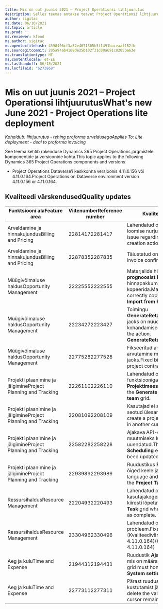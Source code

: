 ```yaml
---
title: Mis on uut juunis 2021 – Project Operationsi lihtjuurutus
description: Selles teemas antakse teavet Project Operationsi lihtjuurutuse 2021. aasta juuni väljaandes olevate kvaliteedivärskenduste kohta.
author: sigitac
ms.date: 06/10/2021
ms.topic: article
ms.prod: ''
ms.reviewer: kfend
ms.author: sigitac
ms.openlocfilehash: 4598406cf3a32e4071805b5f1491baceaaf152fb
ms.sourcegitcommit: 205a94ab4168de25b102f31d00a691c8205ba63e
ms.translationtype: HT
ms.contentlocale: et-EE
ms.lasthandoff: 06/18/2021
ms.locfileid: "6273868"
---
```

# <a name="whats-new-june-2021---project-operations-lite-deployment"></a><span data-ttu-id="0779a-103">Mis on uut juunis 2021 – Project Operationsi lihtjuurutus</span><span class="sxs-lookup"><span data-stu-id="0779a-103">What's new June 2021 - Project Operations lite deployment</span></span>

<span data-ttu-id="0779a-104">_Kohaldub: lihtjuurutus - tehing proforma arveldusega_</span><span class="sxs-lookup"><span data-stu-id="0779a-104">_Applies To: Lite deployment - deal to proforma invoicing_</span></span>

<span data-ttu-id="0779a-105">See teema kehtib rakenduse Dynamics 365 Project Operations järgmistele komponentide ja versioonide kohta.</span><span class="sxs-lookup"><span data-stu-id="0779a-105">This topic applies to the following Dynamics 365 Project Operations components and versions:</span></span>

  - <span data-ttu-id="0779a-106">Project Operations Dataverse’i keskkonna versioonis 4.11.0.156 või 4.11.0.164.</span><span class="sxs-lookup"><span data-stu-id="0779a-106">Project Operations on Dataverse environment version 4.11.0.156 or 4.11.0.164.</span></span>

## <a name="quality-updates"></a><span data-ttu-id="0779a-107">Kvaliteedi värskendused</span><span class="sxs-lookup"><span data-stu-id="0779a-107">Quality updates</span></span>

| <span data-ttu-id="0779a-108">**Funktsiooni ala**</span><span class="sxs-lookup"><span data-stu-id="0779a-108">**Feature area**</span></span> | <span data-ttu-id="0779a-109">**Viitenumber**</span><span class="sxs-lookup"><span data-stu-id="0779a-109">**Reference number**</span></span> | <span data-ttu-id="0779a-110">**Kvaliteedi värskendus**</span><span class="sxs-lookup"><span data-stu-id="0779a-110">**Quality update**</span></span> |
| --- | --- | --- |
| <span data-ttu-id="0779a-111">Arveldamine ja hinnakujundus</span><span class="sxs-lookup"><span data-stu-id="0779a-111">Billing and Pricing</span></span> | <span data-ttu-id="0779a-112">2281417</span><span class="sxs-lookup"><span data-stu-id="0779a-112">2281417</span></span> | <span data-ttu-id="0779a-113">Lahendatud on probleem seoses automaatse arve loomise nurjumisega arve ajakava kaudu.</span><span class="sxs-lookup"><span data-stu-id="0779a-113">Fixed the issue regarding the failure of the automatic invoice creation action through the invoice schedule.</span></span> |
| <span data-ttu-id="0779a-114">Arveldamine ja hinnakujundus</span><span class="sxs-lookup"><span data-stu-id="0779a-114">Billing and Pricing</span></span> | <span data-ttu-id="0779a-115">2287835</span><span class="sxs-lookup"><span data-stu-id="0779a-115">2287835</span></span> |   <span data-ttu-id="0779a-116">Täiustatud on arve kinnitamise jõudlust.</span><span class="sxs-lookup"><span data-stu-id="0779a-116">Improved invoice confirmation performance.</span></span> |
| <span data-ttu-id="0779a-117">Müügivõimaluse haldus</span><span class="sxs-lookup"><span data-stu-id="0779a-117">Opportunity Management</span></span> | <span data-ttu-id="0779a-118">2222555</span><span class="sxs-lookup"><span data-stu-id="0779a-118">2222555</span></span> | <span data-ttu-id="0779a-119">Materjalide hinnangute tasutavus tuleb **projekti prognoosist importimise** kasutamisel hinnapakkumise rea üksikasjadesse õigesti kopeerida.</span><span class="sxs-lookup"><span data-stu-id="0779a-119">Material estimates chargeability must be correctly copied to quote line details when using **Import from Project Estimation**.</span></span> |
| <span data-ttu-id="0779a-120">Müügivõimaluse haldus</span><span class="sxs-lookup"><span data-stu-id="0779a-120">Opportunity Management</span></span> | <span data-ttu-id="0779a-121">2223427</span><span class="sxs-lookup"><span data-stu-id="0779a-121">2223427</span></span> | <span data-ttu-id="0779a-122">Toimingu **GenerateRetainersFromRetainerScheduleOptions** jaoks on nüüd lubatud kohandamised.</span><span class="sxs-lookup"><span data-stu-id="0779a-122">Customizations are now allowed for the action, **GenerateRetainersFromRetainerScheduleOptions**.</span></span> |
| <span data-ttu-id="0779a-123">Müügivõimaluse haldus</span><span class="sxs-lookup"><span data-stu-id="0779a-123">Opportunity Management</span></span> | <span data-ttu-id="0779a-124">2277528</span><span class="sxs-lookup"><span data-stu-id="0779a-124">2277528</span></span> | <span data-ttu-id="0779a-125">Fikseeritud arvelduse vahe-eesmärgi väärtuse arvutamine mitme kliendiga projekti lepinguridade jaoks.</span><span class="sxs-lookup"><span data-stu-id="0779a-125">Fixed billing milestone value calculation for project contract lines with multiple customers.</span></span> |
| <span data-ttu-id="0779a-126">Projekti plaanimine ja jälgimine</span><span class="sxs-lookup"><span data-stu-id="0779a-126">Project Planning and Tracking</span></span> | <span data-ttu-id="0779a-127">2226110</span><span class="sxs-lookup"><span data-stu-id="0779a-127">2226110</span></span> | <span data-ttu-id="0779a-128">Lahendatud on hooti esinev probleem funktsiooniga **Nõude loomine** ruudustikus **Projektimeeskond**.</span><span class="sxs-lookup"><span data-stu-id="0779a-128">Fixed the intermittent issue with the **Generate Requirement** function in the **Project team** grid.</span></span> |
| <span data-ttu-id="0779a-129">Projekti plaanimine ja jälgimine</span><span class="sxs-lookup"><span data-stu-id="0779a-129">Project Planning and Tracking</span></span> | <span data-ttu-id="0779a-130">2208109</span><span class="sxs-lookup"><span data-stu-id="0779a-130">2208109</span></span> | <span data-ttu-id="0779a-131">Kasutajad ei saa projekti luua ühes valuutas ja seotud ülesandeid teises valuutas.</span><span class="sxs-lookup"><span data-stu-id="0779a-131">Users can't create a project in one currency with related tasks in another currency.</span></span> |
| <span data-ttu-id="0779a-132">Projekti plaanimine ja jälgimine</span><span class="sxs-lookup"><span data-stu-id="0779a-132">Project Planning and Tracking</span></span> | <span data-ttu-id="0779a-133">2258228</span><span class="sxs-lookup"><span data-stu-id="0779a-133">2258228</span></span> | <span data-ttu-id="0779a-134">Ajakava API-d kasutades olemitega **Ajastamine** muutmiseks lubatud väljade loendit on uuendatud.</span><span class="sxs-lookup"><span data-stu-id="0779a-134">The list of fields allowed to modify with **Scheduling** entities using the Schedule API has been updated.</span></span> |
| <span data-ttu-id="0779a-135">Projekti plaanimine ja jälgimine</span><span class="sxs-lookup"><span data-stu-id="0779a-135">Project Planning and Tracking</span></span> | <span data-ttu-id="0779a-136">2293989</span><span class="sxs-lookup"><span data-stu-id="0779a-136">2293989</span></span> | <span data-ttu-id="0779a-137">Ruudustikus **Projektiülesanded** tuleb edastada õiged keele ja regiooni seadistused.</span><span class="sxs-lookup"><span data-stu-id="0779a-137">The correct language and regional settings must be passed to the **Project Tasks** grid.</span></span>|
| <span data-ttu-id="0779a-138">Ressursihaldus</span><span class="sxs-lookup"><span data-stu-id="0779a-138">Resource Management</span></span> | <span data-ttu-id="0779a-139">2220493</span><span class="sxs-lookup"><span data-stu-id="0779a-139">2220493</span></span> | <span data-ttu-id="0779a-140">Lahendatud on ruudustiku **Ülesanne** kasutajakogemus, kus ressursitaotlus märgitakse kiiresti lõpetatuks.</span><span class="sxs-lookup"><span data-stu-id="0779a-140">Fixed the user experience in the **Task** grid when quickly marking a resource request as complete.</span></span> |
| <span data-ttu-id="0779a-141">Ressursihaldus</span><span class="sxs-lookup"><span data-stu-id="0779a-141">Resource Management</span></span> | <span data-ttu-id="0779a-142">2330496</span><span class="sxs-lookup"><span data-stu-id="0779a-142">2330496</span></span> | <span data-ttu-id="0779a-143">Lahendatud on **ajakavapaneeli** laadimise probleem.</span><span class="sxs-lookup"><span data-stu-id="0779a-143">Fixed the **Schedule Board** loading issue.</span></span> <span data-ttu-id="0779a-144">(Kvaliteedivärskendus on saadaval versioonis 4.11.0.164)</span><span class="sxs-lookup"><span data-stu-id="0779a-144">(Quality update is available in version 4.11.0.164)</span></span> |
| <span data-ttu-id="0779a-145">Aeg ja kulu</span><span class="sxs-lookup"><span data-stu-id="0779a-145">Time and Expense</span></span> | <span data-ttu-id="0779a-146">2194431</span><span class="sxs-lookup"><span data-stu-id="0779a-146">2194431</span></span> | <span data-ttu-id="0779a-147">Ruudustik **Ajakirje** peab arvestama algusnädalat, mis on määratud **süsteemi sätetes**.</span><span class="sxs-lookup"><span data-stu-id="0779a-147">The **Time entry** grid must honor the start of the week as set in the **System settings**.</span></span> |
| <span data-ttu-id="0779a-148">Aeg ja kulu</span><span class="sxs-lookup"><span data-stu-id="0779a-148">Time and Expense</span></span> | <span data-ttu-id="0779a-149">2277311</span><span class="sxs-lookup"><span data-stu-id="0779a-149">2277311</span></span> | <span data-ttu-id="0779a-150">Pärast ruudustikus **Ajakirje** lahtris väärtuse kustutamist jääb kursor ruusustikku.</span><span class="sxs-lookup"><span data-stu-id="0779a-150">After you delete the value in a cell in the **Time entry** grid, the cursor remains in the grid.</span></span> |
